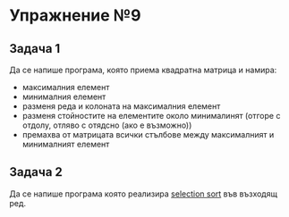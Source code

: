 # Упражнение №9

## Задача 1
Да се напише програма, която приема квадратна матрица и намира: 
  * максималния елемент
  * минималния елемент
  * разменя реда и колоната на максималния елемент
  * разменя стойностите на елементите около минималинят (отгоре с отдолу, отляво с отядсно (ако е възможно))
  * премахва от матрицата всички стълбове между максималният и минималният елемент 

## Задача 2
Да се напише програма която реализира [selection sort](https://en.wikipedia.org/wiki/Selection_sort) във възходящ ред.
